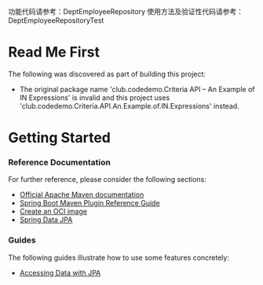 功能代码请参考：DeptEmployeeRepository
使用方法及验证性代码请参考：DeptEmployeeRepositoryTest

# Read Me First
The following was discovered as part of building this project:

* The original package name 'club.codedemo.Criteria API – An Example of IN Expressions' is invalid and this project uses 'club.codedemo.Criteria.API.An.Example.of.IN.Expressions' instead.

# Getting Started

### Reference Documentation
For further reference, please consider the following sections:

* [Official Apache Maven documentation](https://maven.apache.org/guides/index.html)
* [Spring Boot Maven Plugin Reference Guide](https://docs.spring.io/spring-boot/docs/2.3.2.RELEASE/maven-plugin/reference/html/)
* [Create an OCI image](https://docs.spring.io/spring-boot/docs/2.3.2.RELEASE/maven-plugin/reference/html/#build-image)
* [Spring Data JPA](https://docs.spring.io/spring-boot/docs/2.3.2.RELEASE/reference/htmlsingle/#boot-features-jpa-and-spring-data)

### Guides
The following guides illustrate how to use some features concretely:

* [Accessing Data with JPA](https://spring.io/guides/gs/accessing-data-jpa/)

